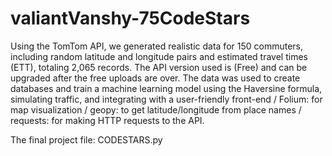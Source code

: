 # valiantVanshy-75CodeStars


Using the TomTom API, we generated realistic data for 150 commuters, including random latitude and longitude pairs and estimated travel times (ETT), totaling 2,065 records. The API version used is (Free) and can be upgraded after the free uploads are over. The data was used to create databases and train a machine learning model using the Haversine formula, simulating traffic, and integrating with a user-friendly front-end / Folium: for map visualization / geopy: to get latitude/longitude from place names / requests: for making HTTP requests to the API.

The final project file: CODESTARS.py
